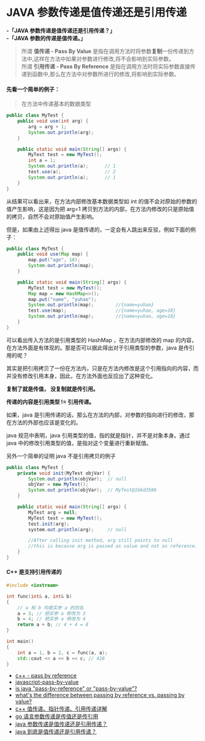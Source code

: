 # JAVA 参数传递是值传递还是引用传递

**-「JAVA 参数传递是值传递还是引用传递？」**\
**-「JAVA 参数的传递是值传递。」**


> 所谓 **值传递 - Pass By Value**  是指在调用方法时将参数**复制**一份传递到方法中,这样在方法中如果对参数进行修改,将不会影响到实际参数。\
> 所谓 **引用传递 - Pass By Reference** 是指在调用方法时将实际参数直接传递到函数中,那么在方法中对参数所进行的修改,将影响到实际参数。

#### 先看一个简单的例子：

> 在方法中传递基本的数据类型

```java
public class MyTest {
    public void use(int arg) {
        arg = arg + 1;
        System.out.println(arg);
    }

    public static void main(String[] args) {
        MyTest test = new MyTest();
        int a = 1;
        System.out.println(a);      // 1
        test.use(a);                // 2
        System.out.println(a);      // 1
    }
}
```

从结果可以看出来，在方法内部修改基本数据类型如 int 的值不会对原始的参数的值产生影响，这是因为把 arg=1
拷贝到方法的内部，在方法内修改的只是原始值的拷贝，自然不会对原始值产生影响。

但是，如果由上述得出 java 是值传递的，一定会有人跳出来反驳，例如下面的例子：

```java
public class MyTest {
    public void use(Map map) {
        map.put("age", 18);
        System.out.println(map);
    }

    public static void main(String[] args) {
        MyTest test = new MyTest();
        Map map = new HashMap<>();
        map.put("name", "yuhao");
        System.out.println(map);        //{name=yuhao}
        test.use(map);                  //{name=yuhao, age=18}
        System.out.println(map);        //{name=yuhao, age=18}
    }
}
```

可以看出传入方法的是引用类型的 HashMap ，在方法内部修改的 map 的内容，在方法外面是有体现的。那是否可以据此得出对于引用类型的参数，java
是传引用的呢？

其实是把引用拷贝了一份在方法内，只是在方法内修改是这个引用指向的内容，而并没有修改引用本身，因此，在方法外面也反应出了这种变化。

**复制了就是传值， 没复制就是传引用。**

**传递的内容是引用类型 != 引用传递。**

如果，java 是引用传递的话，那么在方法的内部，对参数的指向进行的修改，那在方法的外部也应该是变化的。

java 规范中表明，java 引用类型的值，指的就是指针，并不是对象本身。通过 java 中的修改引用类型的值，是指对这个变量进行重新赋值。

另外一个简单的证明 java 不是引用拷贝的例子

```java
public class MyTest {
    private void init(MyTest objVar) {
        System.out.println(objVar);  // null
        objVar = new MyTest();
        System.out.println(objVar);  // MyTest@1b6d3586
    }

    public static void main(String[] args) {
        MyTest arg = null;
        MyTest test = new MyTest();
        test.init(arg);
        system.out.println(arg);     // null

        //After calling init method, arg still points to null
        //this is because arg is passed as value and not as reference.
    }
}
```

#### C++ 是支持引用传递的

```c++
#include <iostream>

int func(int& a, int& b)
{
    // a 和 b 均是实参 a 的别名
    a = 3; // 把实参 a 修改为 3
    b = 4; // 把实参 a 修改为 4
    return a + b; // 4 + 4 = 8
}

int main()
{
    int a = 1, b = 2, c = func(a, a);
    std::cout << a << b << c; // 428
}
```

+ [c++ - pass by reference](https://www.youtube.com/watch?v=gyIQ8YPeTuk)
+ [javascript-pass-by-value](https://www.aleksandrhovhannisyan.com/blog/javascript-pass-by-reference/#prerequisite-terminology-arguments-vs-parameters)
+ [is java "pass-by-reference" or "pass-by-value"?](https://stackoverflow.com/questions/40480/is-java-pass-by-reference-or-pass-by-value)
+ [what's the difference between passing by reference vs. passing by value?](https://stackoverflow.com/questions/373419/whats-the-difference-between-passing-by-reference-vs-passing-by-value/36208432)
+ [c++ 值传递、指针传递、引用传递详解](https://www.cnblogs.com/yanlingyin/archive/2011/12/07/2278961.html)
+ [go 语言参数传递是传值还是传引用](https://www.flysnow.org/2018/02/24/golang-function-parameters-passed-by-value.html)
+ [java 参数传递是值传递还是引用传递？](https://www.cnblogs.com/9513-/p/8484071.html)
+ [java 到底是值传递还是引用传递？](https://www.zhihu.com/question/31203609)
